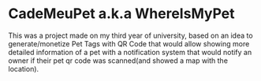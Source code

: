 # CadeMeuPet a.k.a WhereIsMyPet
This was a project made on my third year of university, based on an idea to generate/monetize Pet Tags with QR Code that would allow showing more detailed information of a pet with a notification system that would notify an owner if their pet qr code was scanned(and showed a map with the location). 
